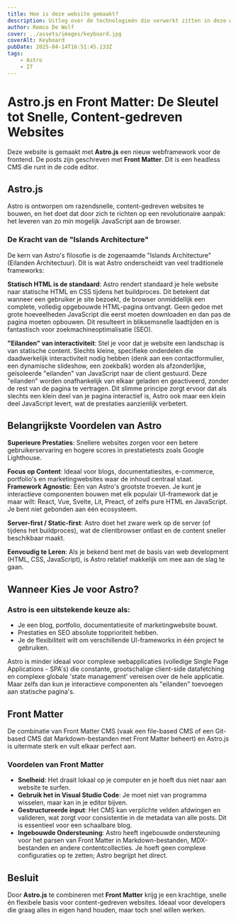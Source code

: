 ```yaml
---
title: Hoe is deze website gemaakt?
description: Uitleg over de technologieën die verwerkt zitten in deze website.
author: Remco De Wolf
cover: ../assets/images/keyboard.jpg
coverAlt: Keyboard
pubDate: 2025-04-14T16:51:45.133Z
tags:
    - Astro
    - IT
---
```


# Astro.js en Front Matter: De Sleutel tot Snelle, Content-gedreven Websites

Deze website is gemaakt met **Astro.js** een nieuw webframework voor de frontend. De posts zijn geschreven met **Front Matter**. Dit is een headless CMS die runt in de code editor.
## Astro.js

Astro is ontworpen om razendsnelle, content-gedreven websites te bouwen, en het doet dat door zich te richten op een revolutionaire aanpak: het leveren van zo min mogelijk JavaScript aan de browser.

### De Kracht van de "Islands Architecture"  
De kern van Astro's filosofie is de zogenaamde "Islands Architecture" (Eilanden Architectuur). Dit is wat Astro onderscheidt van veel traditionele frameworks:

**Statisch HTML is de standaard**: Astro rendert standaard je hele website naar statische HTML en CSS tijdens het buildproces. Dit betekent dat wanneer een gebruiker je site bezoekt, de browser onmiddellijk een complete, volledig opgebouwde HTML-pagina ontvangt. Geen gedoe met grote hoeveelheden JavaScript die eerst moeten downloaden en dan pas de pagina moeten opbouwen. Dit resulteert in bliksemsnelle laadtijden en is fantastisch voor zoekmachineoptimalisatie (SEO).  

**"Eilanden" van interactiviteit**: Stel je voor dat je website een landschap is van statische content. Slechts kleine, specifieke onderdelen die daadwerkelijk interactiviteit nodig hebben (denk aan een contactformulier, een dynamische slideshow, een zoekbalk) worden als afzonderlijke, geïsoleerde "eilanden" van JavaScript naar de client gestuurd. Deze "eilanden" worden onafhankelijk van elkaar geladen en geactiveerd, zonder de rest van de pagina te vertragen.
Dit slimme principe zorgt ervoor dat als slechts een klein deel van je pagina interactief is, Astro ook maar een klein deel JavaScript levert, wat de prestaties aanzienlijk verbetert.

## Belangrijkste Voordelen van Astro 
**Superieure Prestaties**: Snellere websites zorgen voor een betere gebruikerservaring en hogere scores in prestatietests zoals Google Lighthouse.  

**Focus op Content**: Ideaal voor blogs, documentatiesites, e-commerce, portfolio's en marketingwebsites waar de inhoud centraal staat.  
**Framework Agnostic**: Eén van Astro's grootste troeven. Je kunt je interactieve componenten bouwen met elk populair UI-framework dat je maar wilt: React, Vue, Svelte, Lit, Preact, of zelfs pure HTML en JavaScript. Je bent niet gebonden aan één ecosysteem.  

**Server-first / Static-first**: Astro doet het zware werk op de server (of tijdens het buildproces), wat de clientbrowser ontlast en de content sneller beschikbaar maakt.  

**Eenvoudig te Leren**: Als je bekend bent met de basis van web development (HTML, CSS, JavaScript), is Astro relatief makkelijk om mee aan de slag te gaan.

## Wanneer Kies Je voor Astro?  
### Astro is een uitstekende keuze als:

- Je een blog, portfolio, documentatiesite of marketingwebsite bouwt.
-  Prestaties en SEO absolute topprioriteit hebben.
- Je de flexibiliteit wilt om verschillende UI-frameworks in één project te gebruiken. 

Astro is minder ideaal voor complexe webapplicaties (volledige Single Page Applications - SPA's) die constante, grootschalige client-side datafetching en complexe globale 'state management' vereisen over de hele applicatie. Maar zelfs dan kun je interactieve componenten als "eilanden" toevoegen aan statische pagina's.

## Front Matter

De combinatie van Front Matter CMS (vaak een file-based CMS of een Git-based CMS dat Markdown-bestanden met Front Matter beheert) en Astro.js is uitermate sterk en vult elkaar perfect aan.

### Voordelen van Front Matter
- **Snelheid**: Het draait lokaal op je computer en je hoeft dus niet naar aan website te surfen.  
- **Gebruik het in Visual Studio Code**: Je moet niet van programma wisselen, maar kan in je editor bijven.  
- **Gestructureerde input**: Het CMS kan verplichte velden afdwingen en valideren, wat zorgt voor consistentie in de metadata van alle posts. Dit is essentieel voor een schaalbare blog.  
- **Ingebouwde Ondersteuning**: Astro heeft ingebouwde ondersteuning voor het parsen van Front Matter in Markdown-bestanden, MDX-bestanden en andere contentcollecties. Je hoeft geen complexe configuraties op te zetten; Astro begrijpt het direct.

## Besluit  
Door **Astro.js** te combineren met **Front Matter** krijg je een krachtige, snelle én flexibele basis voor content-gedreven websites. Ideaal voor developers die graag alles in eigen hand houden, maar toch snel willen werken.